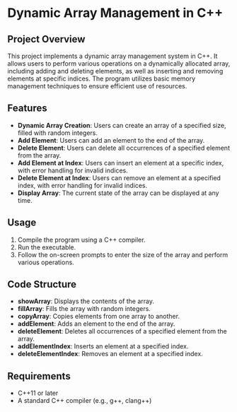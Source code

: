 # Dynamic Array Management in C++

## Project Overview

This project implements a dynamic array management system in C++. It allows users to perform various operations on a dynamically allocated array, including adding and deleting elements, as well as inserting and removing elements at specific indices. The program utilizes basic memory management techniques to ensure efficient use of resources.

## Features

- **Dynamic Array Creation**: Users can create an array of a specified size, filled with random integers.
- **Add Element**: Users can add an element to the end of the array.
- **Delete Element**: Users can delete all occurrences of a specified element from the array.
- **Add Element at Index**: Users can insert an element at a specific index, with error handling for invalid indices.
- **Delete Element at Index**: Users can remove an element at a specified index, with error handling for invalid indices.
- **Display Array**: The current state of the array can be displayed at any time.

## Usage

1. Compile the program using a C++ compiler.
2. Run the executable.
3. Follow the on-screen prompts to enter the size of the array and perform various operations.

## Code Structure

- **showArray**: Displays the contents of the array.
- **fillArray**: Fills the array with random integers.
- **copyArray**: Copies elements from one array to another.
- **addElement**: Adds an element to the end of the array.
- **deleteElement**: Deletes all occurrences of a specified element from the array.
- **addElementIndex**: Inserts an element at a specified index.
- **deleteElementIndex**: Removes an element at a specified index.

## Requirements

- C++11 or later
- A standard C++ compiler (e.g., g++, clang++)
